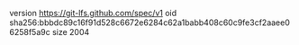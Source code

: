 version https://git-lfs.github.com/spec/v1
oid sha256:bbbdc89c16f91d528c6672e6284c62a1babb408c60c9fe3cf2aaee06258f5a9c
size 2004

